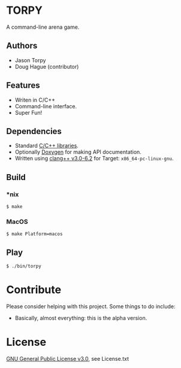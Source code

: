 # TORPY
A command-line arena game.

## Authors
* Jason Torpy
* Doug Hague (contributor)

## Features
* Writen in C/C++
* Command-line interface.
* Super Fun!

## Dependencies
* Standard [C/C++ libraries](http://www.cplusplus.com/reference/).
* Optionally [Doxygen](http://www.stack.nl/~dimitri/doxygen/) 
  for making API documentation.
* Written using [clang++ v3.0-6.2](http://llvm.org/releases/download.html#3.0)
  for Target: `x86_64-pc-linux-gnu`.

## Build
### *nix

    $ make

### MacOS

    $ make Platform=macos

## Play

	$ ./bin/torpy

# Contribute
Please consider helping with this project. 
Some things to do include:
* Basically, almost everything: this is the alpha version.

# License
[GNU General Public License v3.0](https://www.gnu.org/licenses/gpl-3.0.html), 
see License.txt
